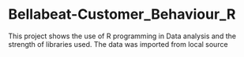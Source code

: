 # Bellabeat-Customer_Behaviour_R
This project shows the use of R programming in Data analysis and the strength of libraries used. The data was imported from local source
